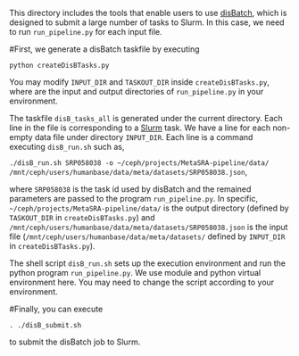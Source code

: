 This directory includes the tools that enable users to use [disBatch](https://github.com/flatironinstitute/disBatch), which is designed to submit a large number of tasks to Slurm. In this case, we need to run `run_pipeline.py` for each input file. 

#First, we generate a disBatch taskfile by executing

`python createDisBTasks.py`

You may modify `INPUT_DIR` and `TASKOUT_DIR` inside `createDisBTasks.py`, where are the input and output directories of `run_pipeline.py` in your environment.  

The taskfile `disB_tasks_all` is generated under the current directory. 
Each line in the file is corresponding to a [Slurm](https://slurm.schedmd.com/documentation.html) task. 
We have a line for each non-empty data file under directory `INPUT_DIR`.
Each line is a command executing `disB_run.sh` such as,

`./disB_run.sh SRP058038 -o ~/ceph/projects/MetaSRA-pipeline/data/ /mnt/ceph/users/humanbase/data/meta/datasets/SRP058038.json`,

where `SRP058038` is the task id used by disBatch and the remained parameters are passed to the program `run_pipeline.py`. In specific, `~/ceph/projects/MetaSRA-pipeline/data/` is the output directory (defined by `TASKOUT_DIR` in `createDisBTasks.py`) and `/mnt/ceph/users/humanbase/data/meta/datasets/SRP058038.json` is the input file (`/mnt/ceph/users/humanbase/data/meta/datasets/` defined by `INPUT_DIR` in `createDisBTasks.py`). 

The shell script `disB_run.sh` sets up the execution environment and run the python program `run_pipeline.py`.
We use module and python virtual environment here. You may need to change the script according to your environment.

#Finally, you can execute

`. ./disB_submit.sh`

to  submit the disBatch job to Slurm. 
